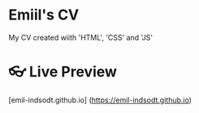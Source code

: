 # Emiil's CV

My CV created wiith 'HTML', 'CSS' and 'JS'

# 👓 Live Preview

[emil-indsodt.github.io] (https://emil-indsodt.github.io)
